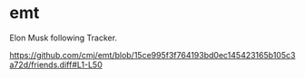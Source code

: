 # emt
Elon Musk following Tracker.

https://github.com/cmj/emt/blob/15ce995f3f764193bd0ec145423165b105c3a72d/friends.diff#L1-L50
